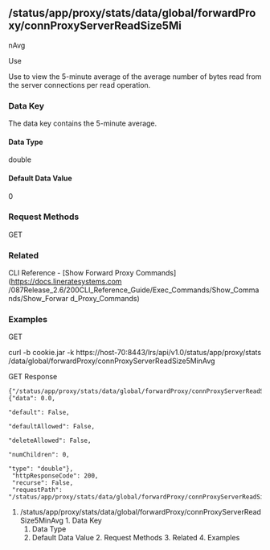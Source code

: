 ## /status/app/proxy/stats/data/global/forwardProxy/connProxyServerReadSize5Mi
nAvg

Use

Use to view the 5-minute average of the average number of bytes read from the
server connections per read operation.

### Data Key

The data key contains the 5-minute average.

#### Data Type

double

#### Default Data Value

0

### Request Methods

GET

### Related

CLI Reference - [Show Forward Proxy Commands](https://docs.lineratesystems.com
/087Release_2.6/200CLI_Reference_Guide/Exec_Commands/Show_Commands/Show_Forwar
d_Proxy_Commands)

### Examples

GET

curl -b cookie.jar -k https://host-70:8443/lrs/api/v1.0/status/app/proxy/stats
/data/global/forwardProxy/connProxyServerReadSize5MinAvg

GET Response

    
    
    {"/status/app/proxy/stats/data/global/forwardProxy/connProxyServerReadSize5MinAvg": {"data": 0.0,
                                                                                          "default": False,
                                                                                          "defaultAllowed": False,
                                                                                          "deleteAllowed": False,
                                                                                          "numChildren": 0,
                                                                                          "type": "double"},
     "httpResponseCode": 200,
     "recurse": False,
     "requestPath": "/status/app/proxy/stats/data/global/forwardProxy/connProxyServerReadSize5MinAvg"}
    

  1. /status/app/proxy/stats/data/global/forwardProxy/connProxyServerReadSize5MinAvg
    1. Data Key
      1. Data Type
      2. Default Data Value
    2. Request Methods
    3. Related
    4. Examples

